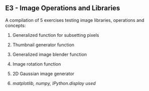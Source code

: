 ## E3 - Image Operations and Libraries

A compilation of 5 exercises testing image libraries, operations and concepts: 

1. Generalized function for subsetting pixels
2. Thumbnail generator function
3. Generalized image blender function
4. Image rotation function
5. 2D Gaussian image generator

6. *matplotlib, numpy, IPython.display used*
